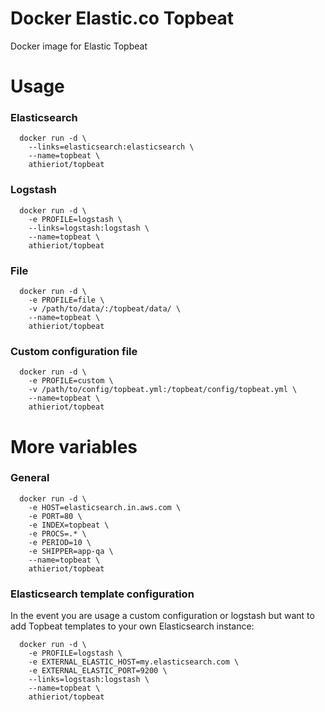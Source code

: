 # Docker Elastic.co Topbeat

Docker image for Elastic Topbeat

# Usage

### Elasticsearch

      docker run -d \
        --links=elasticsearch:elasticsearch \
        --name=topbeat \
        athieriot/topbeat
      
### Logstash

      docker run -d \
        -e PROFILE=logstash \
        --links=logstash:logstash \
        --name=topbeat \
        athieriot/topbeat

### File

      docker run -d \
        -e PROFILE=file \
        -v /path/to/data/:/topbeat/data/ \
        --name=topbeat \
        athieriot/topbeat

### Custom configuration file

      docker run -d \
        -e PROFILE=custom \
        -v /path/to/config/topbeat.yml:/topbeat/config/topbeat.yml \
        --name=topbeat \
        athieriot/topbeat

# More variables

### General

      docker run -d \
        -e HOST=elasticsearch.in.aws.com \
        -e PORT=80 \
        -e INDEX=topbeat \
        -e PROCS=.* \
        -e PERIOD=10 \
        -e SHIPPER=app-qa \
        --name=topbeat \
        athieriot/topbeat

### Elasticsearch template configuration

In the event you are usage a custom configuration or logstash but want to add Topbeat templates to your own Elasticsearch instance:

      docker run -d \
        -e PROFILE=logstash \
        -e EXTERNAL_ELASTIC_HOST=my.elasticsearch.com \
        -e EXTERNAL_ELASTIC_PORT=9200 \
        --links=logstash:logstash \
        --name=topbeat \
        athieriot/topbeat
